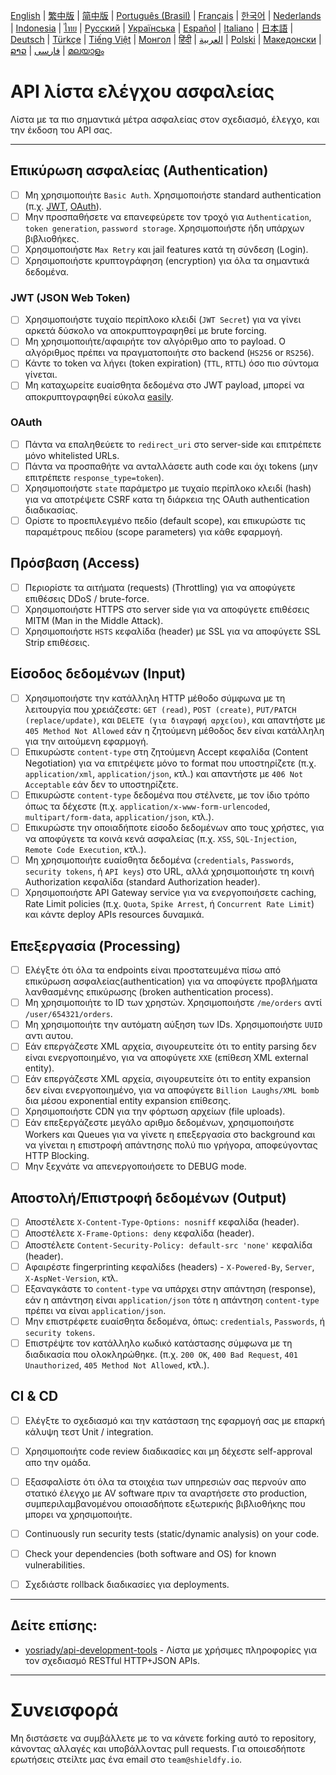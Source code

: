 [English](./README.md) | [繁中版](./README-tw.md) | [简中版](./README-zh.md) | [Português (Brasil)](./README-pt_BR.md) | [Français](./README-fr.md) | [한국어](./README-ko.md) | [Nederlands](./README-nl.md) | [Indonesia](./README-id.md) | [ไทย](./README-th.md) | [Русский](./README-ru.md) | [Українська](./README-uk.md) | [Español](./README-es.md) | [Italiano](./README-it.md) | [日本語](./README-ja.md) | [Deutsch](./README-de.md) | [Türkçe](./README-tr.md) | [Tiếng Việt](./README-vi.md) | [Монгол](./README-mn.md) | [हिंदी](./README-hi.md) | [العربية](./README-ar.md) | [Polski](./README-pl.md) | [Македонски](./README-mk.md) | [ລາວ](./README-lo.md) | [فارسی](./README-fa.md) | [മലയാളം](./README-ml.md)

# API λίστα ελέγχου ασφαλείας
Λίστα με τα πιο σημαντικά μέτρα ασφαλείας στον σχεδιασμό, έλεγχο, και την έκδοση του API σας.


---

## Επικύρωση ασφαλείας (Authentication)
- [ ] Μη χρησιμοποιήτε `Basic Auth`. Χρησιμοποιήστε standard authentication (π.χ. [JWT](https://jwt.io/), [OAuth](https://oauth.net/)).
- [ ] Μην προσπαθήσετε να επανεφεύρετε τον τροχό για `Authentication`, `token generation`, `password storage`. Χρησιμοποιήστε ήδη υπάρχων βιβλιοθήκες.
- [ ] Χρησιμοποιήστε `Max Retry` και jail features κατά τη σύνδεση (Login).
- [ ] Χρησιμοποιήστε κρυπτογράφηση (encryption) για όλα τα σημαντικά δεδομένα.

### JWT (JSON Web Token)
- [ ] Χρησιμοποιήστε τυχαίο περίπλοκο κλειδί (`JWT Secret`) για να γίνει αρκετά δύσκολο να αποκρυπτογραφηθεί με brute forcing.
- [ ] Μη χρησιμοποιήτε/αφαιρήτε τον αλγόριθμο απο το payload. Ο αλγόριθμος πρέπει να πραγματοποιήτε στο backend (`HS256` or `RS256`).
- [ ] Κάντε το token να λήγει (token expiration) (`TTL`, `RTTL`) όσο πιο σύντομα γίνεται.
- [ ] Μη καταχωρείτε ευαίσθητα δεδομένα στο JWT payload, μπορεί να αποκρυπτογραφηθεί εύκολα [easily](https://jwt.io/#debugger-io).

### OAuth
- [ ] Πάντα να επαληθεύετε το `redirect_uri` στο server-side και επιτρέπετε μόνο whitelisted URLs.
- [ ] Πάντα να προσπαθήτε να ανταλλάσετε auth code και όχι tokens (μην επιτρέπετε `response_type=token`).
- [ ] Χρησιμοποιήστε `state` παράμετρο με τυχαίο περίπλοκο κλειδί (hash) για να αποτρέψετε CSRF κατα τη διάρκεια της OAuth authentication διαδικασίας.
- [ ] Ορίστε το προεπιλεγμένο πεδίο (default scope), και επικυρώστε τις παραμέτρους πεδίου (scope parameters) για κάθε εφαρμογή.

## Πρόσβαση (Access)
- [ ] Περιορίστε τα αιτήματα (requests) (Throttling) για να αποφύγετε επιθέσεις DDoS / brute-force.
- [ ] Χρησιμοποιήστε HTTPS στο server side για να αποφύγετε επιθέσεις MITM (Man in the Middle Attack).
- [ ] Χρησιμοποιήστε `HSTS` κεφαλίδα (header) με SSL για να αποφύγετε SSL Strip επιθέσεις.

## Είσοδος δεδομένων (Input)
- [ ] Χρησιμοποιήστε την κατάλληλη HTTP μέθοδο σύμφωνα με τη λειτουργία που χρειάζεστε: `GET (read)`, `POST (create)`, `PUT/PATCH (replace/update)`, και `DELETE (για διαγραφή αρχείου)`, και απαντήστε με `405 Method Not Allowed` εάν η ζητούμενη μέθοδος δεν είναι κατάλληλη για την αιτούμενη εφαρμογή.
- [ ] Επικυρώστε `content-type` στη ζητούμενη Accept κεφαλίδα (Content Negotiation) για να επιτρέψετε μόνο το format που υποστηρίζετε (π.χ. `application/xml`, `application/json`, κτλ.) και απαντήστε με `406 Not Acceptable` εάν δεν το υποστηρίζετε.
- [ ] Επικυρώστε `content-type` δεδομένα που στέλνετε, με τον ίδιο τρόπο όπως τα δέχεστε (π.χ. `application/x-www-form-urlencoded`, `multipart/form-data`, `application/json`, κτλ.).
- [ ] Επικυρώστε την οποιαδήποτε είσοδο δεδομένων απο τους χρήστες, για να αποφύγετε τα κοινά κενά ασφαλείας (π.χ. `XSS`, `SQL-Injection`, `Remote Code Execution`, κτλ.).
- [ ] Μη χρησιμοποιήτε ευαίσθητα δεδομένα (`credentials`, `Passwords`, `security tokens`, ή `API keys`) στο URL, αλλά χρησιμοποιήστε τη κοινή Authorization κεφαλίδα (standard Authorization header).
- [ ] Χρησιμοποιήστε API Gateway service για να ενεργοποιήσετε caching, Rate Limit policies (π.χ. `Quota`, `Spike Arrest`, ή `Concurrent Rate Limit`) και κάντε deploy APIs resources δυναμικά.

## Επεξεργασία (Processing)
- [ ] Ελέγξτε ότι όλα τα endpoints είναι προστατευμένα πίσω από επικύρωση ασφαλείας(authentication) για να αποφύγετε προβλήματα λανθασμένης επικύρωσης (broken authentication process).
- [ ] Μη χρησιμοποιήτε το ID των χρηστών. Χρησιμοποιήστε `/me/orders` αντί `/user/654321/orders`.
- [ ] Μη χρησιμοποιήτε την αυτόματη αύξηση των IDs. Χρησιμοποιήστε `UUID` αντι αυτου.
- [ ] Εάν επεργάζεστε XML αρχεία, σιγουρευτείτε ότι το entity parsing δεν είναι ενεργοποιημένο, για να αποφύγετε `XXE` (επίθεση XML external entity).
- [ ] Εάν επεργάζεστε XML αρχεία, σιγουρευτείτε ότι το entity expansion δεν είναι ενεργοποιημένο, για να αποφύγετε `Billion Laughs/XML bomb` δια μέσου exponential entity expansion επίθεσης.
- [ ] Χρησιμοποιήστε CDN για την φόρτωση αρχείων (file uploads).
- [ ] Εάν επεξεργάζεστε μεγάλο αριθμο δεδομένων, χρησιμοποιήστε Workers και Queues για να γίνετε η επεξεργασία στο background και να γίνεται η επιστροφή απάντησης πολύ πιο γρήγορα, αποφεύγοντας HTTP Blocking.
- [ ] Μην ξεχνάτε να απενεργοποιήσετε το DEBUG mode.

## Αποστολή/Επιστροφή δεδομένων (Output)
- [ ] Αποστέλετε `X-Content-Type-Options: nosniff` κεφαλίδα (header).
- [ ] Αποστέλετε `X-Frame-Options: deny` κεφαλίδα (header).
- [ ] Αποστέλετε `Content-Security-Policy: default-src 'none'` κεφαλίδα (header).
- [ ] Αφαιρέστε fingerprinting κεφαλίδεs (headers) - `X-Powered-By`, `Server`, `X-AspNet-Version`, κτλ.
- [ ] Εξαναγκάστε το `content-type` να υπάρχει στην απάντηση (response), εάν η απάντηση είναι `application/json` τότε η απάντηση `content-type` πρέπει να είναι `application/json`.
- [ ] Μην επιστρέφετε ευαίσθητα δεδομένα, όπως: `credentials`, `Passwords`, ή `security tokens`.
- [ ] Επιστρέψτε τον κατάλληλο κωδικό κατάστασης σύμφωνα με τη διαδικασία που ολοκληρώθηκε. (π.χ. `200 OK`, `400 Bad Request`, `401 Unauthorized`, `405 Method Not Allowed`, κτλ.).

## CI & CD
- [ ] Ελέγξτε το σχεδιασμό και την κατάσταση της εφαρμογή σας με επαρκή κάλυψη τεστ Unit / integration.
- [ ] Χρησιμοποιήτε code review διαδικασίες και μη δέχεστε self-approval απο την ομάδα.
- [ ] Εξασφαλίστε ότι όλα τα στοιχέια των υπηρεσιών σας περνούν απο στατικό έλεγχο με AV software πριν τα αναρτήσετε στο production, συμπεριλαμβανομένου οποιασδήποτε εξωτερικής βιβλιοθήκης που μπορει να χρησιμοποιήτε.
- [ ] Continuously run security tests (static/dynamic analysis) on your code.
- [ ] Check your dependencies (both software and OS) for known vulnerabilities.
- [ ] Σχεδιάστε rollback διαδικασίες για deployments.


---

## Δείτε επίσης:
- [yosriady/api-development-tools](https://github.com/yosriady/api-development-tools) - Λίστα με χρήσιμες πληροφορίες για τον σχεδιασμό RESTful HTTP+JSON APIs.


---

# Συνεισφορά
Μη διστάσετε να συμβάλλετε με το να κάνετε forking αυτό το repository, κάνοντας αλλαγές και υποβάλλοντας pull requests. Για οποιεσδήποτε ερωτήσεις στείλτε μας ένα email στο `team@shieldfy.io`.
